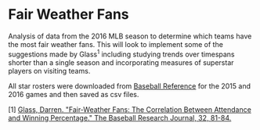 # Fair Weather Fans

Analysis of data from the 2016 MLB season to determine which teams have the most fair weather fans. This will look to implement some of the suggestions made by Glass<sup>1</sup> including studying trends over timespans shorter than a single season and incorporating measures of superstar players on visiting teams.

All star rosters were downloaded from [Baseball Reference](https://www.baseball-reference.com/allstar/2016-allstar-game.shtml) for the 2015 and 2016 games and then saved as csv files.


[1] [Glass, Darren. "Fair-Weather Fans: The Correlation Between Attendance and Winning Percentage." The Baseball Research Journal, 32, 81-84.](http://cupola.gettysburg.edu/cgi/viewcontent.cgi?article=1000&context=mathfac)